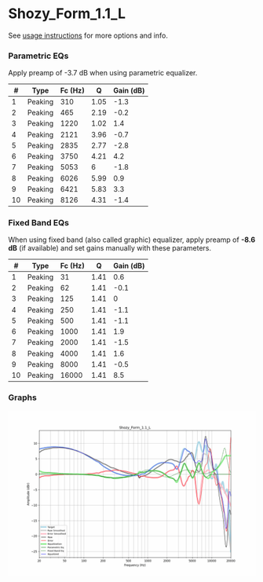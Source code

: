 # Shozy_Form_1.1_L
See [usage instructions](https://github.com/jaakkopasanen/AutoEq#usage) for more options and info.

### Parametric EQs
Apply preamp of -3.7 dB when using parametric equalizer.

|   # | Type    |   Fc (Hz) |    Q |   Gain (dB) |
|-----|---------|-----------|------|-------------|
|   1 | Peaking |       310 | 1.05 |        -1.3 |
|   2 | Peaking |       465 | 2.19 |        -0.2 |
|   3 | Peaking |      1220 | 1.02 |         1.4 |
|   4 | Peaking |      2121 | 3.96 |        -0.7 |
|   5 | Peaking |      2835 | 2.77 |        -2.8 |
|   6 | Peaking |      3750 | 4.21 |         4.2 |
|   7 | Peaking |      5053 | 6    |        -1.8 |
|   8 | Peaking |      6026 | 5.99 |         0.9 |
|   9 | Peaking |      6421 | 5.83 |         3.3 |
|  10 | Peaking |      8126 | 4.31 |        -1.4 |

### Fixed Band EQs
When using fixed band (also called graphic) equalizer, apply preamp of **-8.6 dB** (if available) and set gains manually with these parameters.

|   # | Type    |   Fc (Hz) |    Q |   Gain (dB) |
|-----|---------|-----------|------|-------------|
|   1 | Peaking |        31 | 1.41 |         0.6 |
|   2 | Peaking |        62 | 1.41 |        -0.1 |
|   3 | Peaking |       125 | 1.41 |         0   |
|   4 | Peaking |       250 | 1.41 |        -1.1 |
|   5 | Peaking |       500 | 1.41 |        -1.1 |
|   6 | Peaking |      1000 | 1.41 |         1.9 |
|   7 | Peaking |      2000 | 1.41 |        -1.5 |
|   8 | Peaking |      4000 | 1.41 |         1.6 |
|   9 | Peaking |      8000 | 1.41 |        -0.5 |
|  10 | Peaking |     16000 | 1.41 |         8.5 |

### Graphs
![](./Shozy_Form_1.1_L.png)
